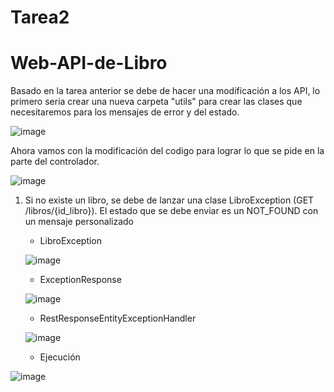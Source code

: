 # Tarea2
# Web-API-de-Libro
Basado en la tarea anterior se debe de hacer una modificación a los API, lo primero seria crear una nueva carpeta "utils" para crear las clases que necesitaremos para los mensajes de error y del estado.

![image](https://github.com/Nayib27/Tarea2/assets/121632251/ba947db6-266c-4beb-ab29-94b5563f69a0)


Ahora vamos con la modificación del codigo para lograr lo que se pide en la parte del controlador.

![image](https://github.com/Nayib27/Tarea2/assets/121632251/f05bdeeb-ebec-4a91-b214-b278b17f14c0)


1. Si no existe un libro, se debe de lanzar una clase LibroException (GET /libros/{id_libro}). El estado que se debe enviar es un NOT_FOUND con un mensaje personalizado

   * LibroException

    ![image](https://github.com/Nayib27/Tarea2/assets/121632251/dee48e20-afb5-4b7b-bfbc-dde4953e4032)


  
   * ExceptionResponse
  
   ![image](https://github.com/Nayib27/Tarea2/assets/121632251/02a8e3f0-95e5-4660-b9c9-01f70c2d9dfd)

   
   * RestResponseEntityExceptionHandler
  
   ![image](https://github.com/Nayib27/Tarea2/assets/121632251/5e326b9b-a34b-4224-99be-9329600f8ade)


   * Ejecución
  
  ![image](https://github.com/Nayib27/Tarea2/assets/121632251/d0c1546e-f597-43eb-89b7-0bf188834f3e)




